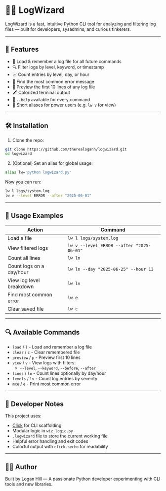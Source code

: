 # 🧙‍♂️ LogWizard

LogWizard is a fast, intuitive Python CLI tool for analyzing and filtering log files — built for developers, sysadmins, and curious tinkerers.

---

## 🚀 Features

- 📂 Load & remember a log file for all future commands
- 🔍 Filter logs by level, keyword, or timestamp
- 📈 Count entries by level, day, or hour
- 🧠 Find the most common error message
- 👀 Preview the first 10 lines of any log file
- 🖍️ Colorized terminal output
- 🧪 `--help` available for every command
- 🌠 Short aliases for power users (e.g. `lw v` for view)

---

## 🛠️ Installation

1. Clone the repo:

```bash
git clone https://github.com/therealoganh/logwizard.git
cd logwizard
```

2. (Optional) Set an alias for global usage:

```bash
alias lw='python logwizard.py'
```

Now you can run:

```bash
lw l logs/system.log
lw v --level ERROR --after "2025-06-01"
```

---

## 📘 Usage Examples

| Action                   | Command                                   |
| ------------------------ | ----------------------------------------- |
| Load a file              | `lw l logs/system.log`                    |
| View filtered logs       | `lw v --level ERROR --after "2025-06-01"` |
| Count all lines          | `lw ln`                                   |
| Count logs on a day/hour | `lw ln --day "2025-06-25" --hour 13`      |
| View log level breakdown | `lw lv`                                   |
| Find most common error   | `lw e`                                    |
| Clear saved file         | `lw c`                                    |

---

## 🔍 Available Commands

- `load` / `l` - Load and remember a log file
- `clear` / `c` - Clear remembered file
- `preview` / `p` - Preview first 10 lines
- `view` / `v` - View logs with filters:
  - `--level`, `--keyword`, `--before`, `--after`
- `lines` / `ln` - Count lines optionally by day/hour
- `levels` / `lv` - Count log entries by severity
- `mce` / `e` - Print most common error

---

## 🧠 Developer Notes

This project uses:

- [Click](https://palletsprojects.com/p/click/) for CLI scaffolding
- Modular logic in `wiz_logic.py`
- `.logwizard` file to store the current working file
- Helpful error handling and exit codes
- Colorful output with `click.secho` for readability

---

## 👨‍💻 Author

Built by Logan Hill — A passionate Python developer experimenting with CLI tools and new libraries.

